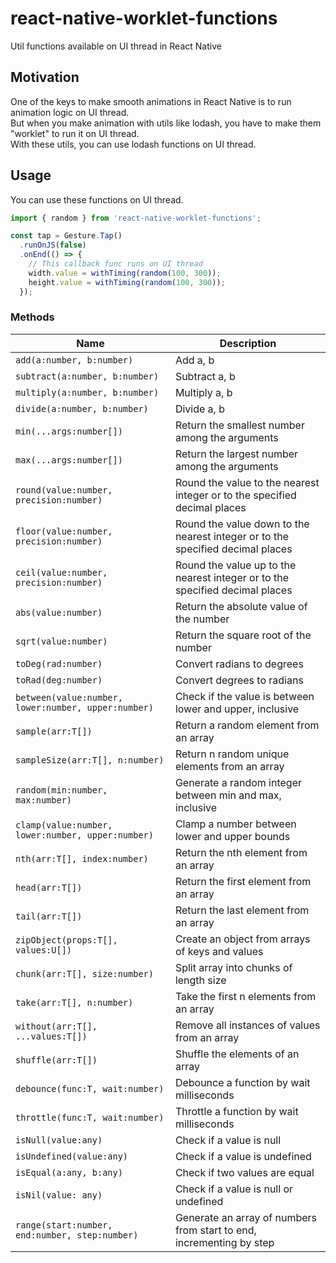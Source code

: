 # react-native-worklet-functions
Util functions available on UI thread in React Native

## Motivation
One of the keys to make smooth animations in React Native is to run animation logic on UI thread. <br/>
But when you make animation with utils like lodash, you have to make them "worklet" to run it on UI thread. <br/>
With these utils, you can use lodash functions on UI thread.

## Usage
You can use these functions on UI thread.
```TypeScript
import { random } from 'react-native-worklet-functions';

const tap = Gesture.Tap()
  .runOnJS(false)
  .onEnd(() => {
    // This callback func runs on UI thread
    width.value = withTiming(random(100, 300));
    height.value = withTiming(random(100, 300));
  });
```
### Methods
| Name                          | Description                                                                                                                                                                                                                                                              |
| ----------------------------- | ------------------------------------------------------------------------------------------------------------------------------------------------------------------------------------------------------------------------------------------------------------------------ |
| `add(a:number, b:number)`      | Add a, b |
| `subtract(a:number, b:number)` | Subtract a, b  |
| `multiply(a:number, b:number)` | Multiply a, b |
| `divide(a:number, b:number)`   | Divide a, b  |
| `min(...args:number[])`        | Return the smallest number among the arguments |
| `max(...args:number[])`        | Return the largest number among the arguments  |
| `round(value:number, precision:number)` | Round the value to the nearest integer or to the specified decimal places  |
| `floor(value:number, precision:number)` | Round the value down to the nearest integer or to the specified decimal places  |
| `ceil(value:number, precision:number)`  | Round the value up to the nearest integer or to the specified decimal places  |
| `abs(value:number)`            | Return the absolute value of the number  |
| `sqrt(value:number)`           | Return the square root of the number  |
| `toDeg(rad:number)`            | Convert radians to degrees  |
| `toRad(deg:number)`            | Convert degrees to radians  |
| `between(value:number, lower:number, upper:number)` | Check if the value is between lower and upper, inclusive  |
| `sample(arr:T[])`                       | Return a random element from an array |
| `sampleSize(arr:T[], n:number)`         | Return n random unique elements from an array |
| `random(min:number, max:number)`        | Generate a random integer between min and max, inclusive |
| `clamp(value:number, lower:number, upper:number)` | Clamp a number between lower and upper bounds |
| `nth(arr:T[], index:number)`            | Return the nth element from an array |
| `head(arr:T[])`                         | Return the first element from an array |
| `tail(arr:T[])`                         | Return the last element from an array |
| `zipObject(props:T[], values:U[])`      | Create an object from arrays of keys and values |
| `chunk(arr:T[], size:number)`           | Split array into chunks of length size |
| `take(arr:T[], n:number)`               | Take the first n elements from an array |
| `without(arr:T[], ...values:T[])`       | Remove all instances of values from an array |
| `shuffle(arr:T[])`                      | Shuffle the elements of an array |
| `debounce(func:T, wait:number)`         | Debounce a function by wait milliseconds |
| `throttle(func:T, wait:number)`         | Throttle a function by wait milliseconds |
| `isNull(value:any)`                     | Check if a value is null |
| `isUndefined(value:any)`                | Check if a value is undefined |
| `isEqual(a:any, b:any)`                 | Check if two values are equal |
| `isNil(value: any)`     | Check if a value is null or undefined |
| `range(start:number, end:number, step:number)` | Generate an array of numbers from start to end, incrementing by step |
